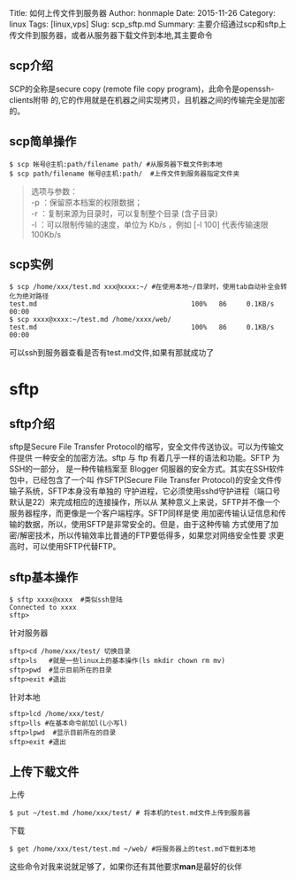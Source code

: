 Title: 如何上传文件到服务器
Author: honmaple 
Date: 2015-11-26
Category: linux 
Tags: [linux,vps]
Slug: scp_sftp.md
Summary: 主要介绍通过scp和sftp上传文件到服务器，或者从服务器下载文件到本地,其主要命令

## scp介绍
SCP的全称是secure copy (remote file copy program)，此命令是openssh-clients附带
的,它的作用就是在机器之间实现拷贝，且机器之间的传输完全是加密的。

## scp简单操作
    $ scp 帐号@主机:path/filename path/ #从服务器下载文件到本地
    $ scp path/filename 帐号@主机:path/  #上传文件到服务器指定文件夹

>选项与参数：  
-p ：保留原本档案的权限数据；  
-r ：复制来源为目录时，可以复制整个目录 (含子目录)  
-l ：可以限制传输的速度，单位为 Kb/s ，例如 [-l 100] 代表传输速限 100Kb/s

## scp实例
    $ scp /home/xxx/test.md xxx@xxxx:~/ #在使用本地~/目录时，使用tab自动补全会转化为绝对路径
    test.md                                       100%   86     0.1KB/s   00:00
    $ scp xxxx@xxxx:~/test.md /home/xxxx/web/
    test.md                                       100%   86     0.1KB/s   00:00  

可以ssh到服务器查看是否有test.md文件,如果有那就成功了

# sftp
## sftp介绍
sftp是Secure File Transfer Protocol的缩写，安全文件传送协议。可以为传输文件提供
一种安全的加密方法。sftp 与 ftp 有着几乎一样的语法和功能。SFTP 为 SSH的一部分，
是一种传输档案至 Blogger 伺服器的安全方式。其实在SSH软件包中，已经包含了一个叫
作SFTP(Secure File Transfer Protocol)的安全文件传输子系统，SFTP本身没有单独的
守护进程，它必须使用sshd守护进程（端口号默认是22）来完成相应的连接操作，所以从
某种意义上来说，SFTP并不像一个服务器程序，而更像是一个客户端程序。SFTP同样是使
用加密传输认证信息和传输的数据，所以，使用SFTP是非常安全的。但是，由于这种传输
方式使用了加密/解密技术，所以传输效率比普通的FTP要低得多，如果您对网络安全性要
求更高时，可以使用SFTP代替FTP。

## sftp基本操作
    $ sftp xxxx@xxxx  #类似ssh登陆
    Connected to xxxx
    sftp> 

针对服务器  

    sftp>cd /home/xxx/test/ 切换目录
    sftp>ls   #就是一些linux上的基本操作(ls mkdir chown rm mv)
    sftp>pwd  #显示目前所在的目录
    sftp>exit #退出

针对本地  

    sftp>lcd /home/xxx/test/
    sftp>lls #在基本命令前加l(L小写l)
    sftp>lpwd  #显示目前所在的目录
    sftp>exit #退出

## 上传下载文件
上传  

    $ put ~/test.md /home/xxx/test/ # 将本机的test.md文件上传到服务器

下载  

    $ get /home/xxx/test/test.md ~/web/ #将服务器上的test.md下载到本地


这些命令对我来说就足够了，如果你还有其他要求**man**是最好的伙伴
